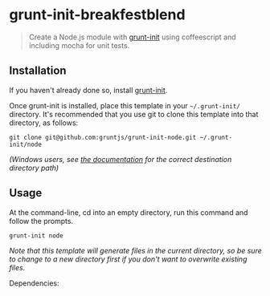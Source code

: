 # grunt-init-breakfestblend

> Create a Node.js module with [grunt-init][] using coffeescript and including mocha for unit tests.

[grunt-init]: http://gruntjs.com/project-scaffolding

## Installation
If you haven't already done so, install [grunt-init][].

Once grunt-init is installed, place this template in your `~/.grunt-init/` directory. It's recommended that you use git to clone this template into that directory, as follows:

```
git clone git@github.com:gruntjs/grunt-init-node.git ~/.grunt-init/node
```

_(Windows users, see [the documentation][grunt-init] for the correct destination directory path)_

## Usage

At the command-line, cd into an empty directory, run this command and follow the prompts.

```
grunt-init node
```

_Note that this template will generate files in the current directory, so be sure to change to a new directory first if you don't want to overwrite existing files._



Dependencies:
